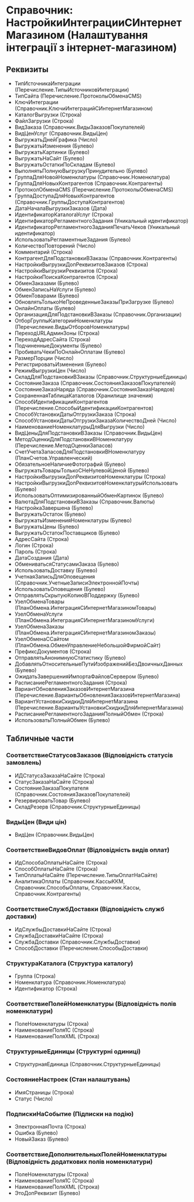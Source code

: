﻿# Справочник: НастройкиИнтеграцииСИнтернетМагазином (Налаштування інтеграції з інтернет-магазином)

## Реквизиты

- ТипИсточникаИнтеграции (Перечисление.ТипыИсточниковИнтеграции)
- ТипСайта (Перечисление.ПротоколыОбменаCMS)
- КлючИнтеграции (Справочник.КлючиИнтеграцийСИнтернетМагазином)
- КаталогВыгрузки (Строка)
- ФайлЗагрузки (Строка)
- ВидЗаказа (Справочник.ВидыЗаказовПокупателей)
- ВидЦенУслуг (Справочник.ВидыЦен)
- ВыгружатьДнейГрафика (Число)
- ВыгружатьИзменения (Булево)
- ВыгружатьКартинки (Булево)
- ВыгружатьНаСайт (Булево)
- ВыгружатьОстаткиПоСкладам (Булево)
- ВыполнятьПолнуюВыгрузкуПринудительно (Булево)
- ГруппаДляНовойНоменклатуры (Справочник.Номенклатура)
- ГруппаДляНовыхКонтрагентов (Справочник.Контрагенты)
- ПротоколОбменаCMS (Перечисление.ПротоколыОбменаCMS)
- ГруппаДоступаДляНовыхКонтрагентов (Справочник.ГруппыДоступаКонтрагентов)
- ДатаНачалаВыгрузкиЗаказов (Дата)
- ИдентификаторКаталогаУслуг (Строка)
- ИдентификаторРегламентногоЗадания (Уникальный идентификатор)
- ИдентификаторРегламентногоЗаданияПечатьЧеков (Уникальный идентификатор)
- ИспользоватьРегламентныеЗадания (Булево)
- КоличествоПовторений (Число)
- Комментарий (Строка)
- КонтрагентДляПодстановкиВЗаказы (Справочник.Контрагенты)
- НастройкиВыгрузкиДопРеквизитовЗаказов (Строка)
- НастройкиВыгрузкиРеквизитов (Строка)
- НастройкиПоискаКонтрагентов (Строка)
- ОбменЗаказами (Булево)
- ОбменЗаписьНаУслуги (Булево)
- ОбменТоварами (Булево)
- ОбновлятьТолькоНеПроведенныеЗаказыПриЗагрузке (Булево)
- ОнлайнОплаты (Булево)
- ОрганизацияДляПодстановкиВЗаказы (Справочник.Организации)
- ОтборГруппыКатегорииНоменклатуры (Перечисление.ВидыОтборовНоменклатуры)
- ПереходURLАдминЗоны (Строка)
- ПереходАдресСайта (Строка)
- ПодчиненныеДокументы (Булево)
- ПробиватьЧекиПоОнлайнОплатам (Булево)
- РазмерПорции (Число)
- РегистрироватьИзменения (Булево)
- РежимВыгрузкиЦен (Число)
- СкладДляПодстановкиВЗаказы (Справочник.СтруктурныеЕдиницы)
- СостояниеЗаказа (Справочник.СостоянияЗаказовПокупателей)
- СостояниеЗаказНаряда (Справочник.СостоянияЗаказНарядов)
- СохраненнаяТаблицаКаталогов (Хранилище значения)
- СпособИдентификацииКонтрагентов (Перечисление.СпособыИдентификацииКонтрагентов)
- СпособУстановкиДатыОтгрузкиЗаказа (Строка)
- СпособУстановкиДатыОтгрузкиЗаказаКоличествоДней (Число)
- НаименованиеНоменклатурыДляВыгрузки (Число)
- ВидЦеныДляПодстановкиВЗаказы (Справочник.ВидыЦен)
- МетодОценкиДляПодстановкиВНоменклатуру (Перечисление.МетодОценкиЗапасов)
- СчетУчетаЗапасовДляПодстановкиВНоменклатуру (ПланСчетов.Управленческий)
- ОбязательноеНаличиеФотографий (Булево)
- ВыгружатьТоварыТолькоСНеНулевойЦеной (Булево)
- НастройкиВыгрузкиДопРеквизитовНоменклатуры (Строка)
- НастройкиВыгрузкиДопРеквизитовНоменклатурыИспользовать (Булево)
- ИспользоватьОптимизированныйОбменКартинок (Булево)
- ВалютаДляПодстановкиВЗаказы (Справочник.Валюты)
- НастройкаЗавершена (Булево)
- ВыгружатьОстаток (Булево)
- ВыгружатьИзмененияНоменклатуры (Булево)
- ВыгружатьЦены (Булево)
- ВыгружатьОстатокПоставщиков (Булево)
- АдресСайта (Строка)
- Логин (Строка)
- Пароль (Строка)
- ДатаСоздания (Дата)
- ОбмениватьсяСтатусамиЗаказа (Булево)
- ИспользоватьДоставку (Булево)
- УчетнаяЗаписьДляОповещения (Справочник.УчетныеЗаписиЭлектроннойПочты)
- ИспользоватьОповещения (Булево)
- ОтправлятьСкрытуюКопиюВПоддержку (Булево)
- УзелОбменаТовары (ПланОбмена.ИнтеграцияСИнтернетМагазиномТовары)
- УзелОбменаУслуги (ПланОбмена.ИнтеграцияСИнтернетМагазиномУслуги)
- УзелОбменаЗаказы (ПланОбмена.ИнтеграцияСИнтернетМагазиномЗаказы)
- УзелОбменаССайтом (ПланОбмена.ОбменУправлениеНебольшойФирмойСайт)
- ПрефиксДокументов (Строка)
- ОтправлятьАнонимнуюСтатистику (Булево)
- ДобавлятьОтносительныеПутиИзображенийБезДвоичныхДанных (Булево)
- ОжидатьЗавершенияИмпортаФайловСервером (Булево)
- РасписаниеРегламентногоЗадания (Строка)
- ВариантОбновленияЗаказовИнтернетМагазина (Перечисление.ВариантыОбновленияЗаказовИнтернетМагазина)
- ВариантУстановкиСкидкиДляИнтернетМагазина (Перечисление.ВариантыУстановкиСкидкиДляИнтернетМагазина)
- РасписаниеРегламентногоЗаданияПолныйОбмен (Строка)
- ИспользоватьПолныйОбмен (Булево)

## Табличные части

### СоответствиеСтатусовЗаказов (Відповідність статусів замовлень)

- ИДСтатусаЗаказаНаСайте (Строка)
- СтатусЗаказаНаСайте (Строка)
- СостояниеЗаказаПокупателя (Справочник.СостоянияЗаказовПокупателей)
- РезервироватьТовар (Булево)
- СкладРезерв (Справочник.СтруктурныеЕдиницы)

### ВидыЦен (Види цін)

- ВидЦен (Справочник.ВидыЦен)

### СоответствиеВидовОплат (Відповідність видів оплат)

- ИдСпособаОплатыНаСайте (Строка)
- СпособОплатыНаСайте (Строка)
- ТипОплатыНаСайте (Перечисление.ТипыОплатНаСайте)
- АналитикаОплаты (Справочник.КассыККМ, Справочник.СпособыОплаты, Справочник.Кассы, Справочник.Контрагенты)

### СоответствиеСлужбДоставки (Відповідність служб доставки)

- ИдСлужбыДоставкиНаСайте (Строка)
- СлужбаДоставкиНаСайте (Строка)
- СлужбаДоставки (Справочник.СлужбыДоставки)
- СпособДоставки (Перечисление.СпособыДоставки)

### СтруктураКаталога (Структура каталогу)

- Группа (Строка)
- Номенклатура (Справочник.Номенклатура)
- Идентификатор (Строка)

### СоответствиеПолейНоменклатуры (Відповідність полів номенклатури)

- ПолеНоменклатуры (Строка)
- НаименованиеПоля1С (Строка)
- НаименованиеПоляXML (Строка)

### СтруктурныеЕдиницы (Структурні одиниці)

- СтруктурнаяЕдиница (Справочник.СтруктурныеЕдиницы)

### СостояниеНастроек (Стан налаштувань)

- ИмяСтраницы (Строка)
- Статус (Число)

### ПодпискиНаСобытие (Підписки на подію)

- ЭлектроннаяПочта (Строка)
- Ошибка (Булево)
- НовыйЗаказ (Булево)

### СоответствиеДополнительныхПолейНоменклатуры (Відповідність додаткових полів номенклатури)

- ПолеНоменклатуры (Строка)
- НаименованиеПоля1С (Строка)
- НаименованиеПоляXML (Строка)
- ЭтоДопРеквизит (Булево)

